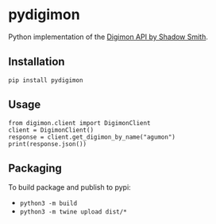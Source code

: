 # pydigimon

Python implementation of the [Digimon API by Shadow Smith](https://digimon-api.vercel.app/).

## Installation

`pip install pydigimon`

## Usage

```
from digimon.client import DigimonClient
client = DigimonClient()
response = client.get_digimon_by_name("agumon")
print(response.json())
```

## Packaging

To build package and publish to pypi:

* `python3 -m build`
* `python3 -m twine upload dist/*`
